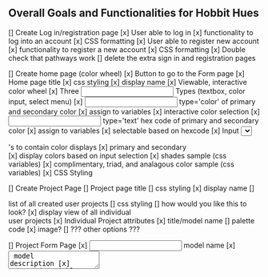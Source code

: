 
## Overall Goals and Functionalities for Hobbit Hues

[] Create Log in/registration page
    [x] User able to log in
        [x] functionality to log into an account
        [x] CSS formatting
    [x] User able to register new account
        [x] functionality to register a new account
        [x] CSS formatting
    [x] Double check that pathways work
    [] delete the extra sign in and registration pages

[] Create home page (color wheel)
    [x] Button to go to the Form page
    [x] Home page title
        [x] css styling
        [x] display name
    [x] Viewable, interactive color wheel
        [x] Three <input> Types (textbox, color input, select menu)
            [x] <input> type='color' of primary and secondary color
                [x] assign to variables
                [x] interactive color selection
            [x] <input> type='text' hex code of primary and secondary color
                [x] assign to variables
                [x] selectable based on hexcode
            [x] Input <select> <options> Citadel paint lists of primary and secondary color
                [x] assign to variables
                [x] selectable based on citadel paints
                [x] AXIOS.get request to table "paints"
        [x] Function hexCode => HSL
            [x] conversion successful hexcode => HSL
            [x] ability to assign variables based on inputs
        [x] Two <div>'s to contain color displays
            [x] primary and secondary <div>
                [x] display colors based on input selection
                [x] shades sample (css variables)
                [x] complimentary, triad, and analagous color sample (css variables)
        [x] CSS Styling 

[] Create Project Page
    [] Project page title
        [] css styling
        [x] display name
    [] <div> list of all created user projects
        [] css styling
            [] how would you like this to look?
        [x] display view of all individual <div> user projects
            [x] Individual Project attributes
                [x] title/model name
                [] palette code
                [x] image?
                [] ??? other options ???

[] Project Form Page
    [x] <input> model name
    [x] <textarea> model description
    [x] captured variables primary (& secondary?)
    [x] <button> submit form
        [x] AXIOS.post request to create new user project
    [x] direct to project page
        [x] display even after page refresh


[] Create Project Details Page
    [] page abilities
        [x] contents stay after page refresh
    [] Project details title
        [] css styling
        [x] display name of model
    [] Color wheel display (Display optional)
        [x] Display your color wheel again
        <!-- [] <button> to display/hide the wheel when necessary -->
    [] Project details
        [x] Image display??
            [x] image upload?
        [] display palette code
            [] editable AXIOS.put route
        [] paints used display list
            [x] list out paints used
            [x] techniques describe how the paint was used
            [] paints are editable AXIOS.put
            [x] new paint color and technique can be added AXIOS.post

                

## About Page
[] about the app, why it was created, what it's useful for
[] describe your personal connection to it

## Info Page
[] desctiptions of the techniques
[] how to use it
[] clarify parts that may be less specific


TODO 
    [] need to update GET routes to sort alphabetically
